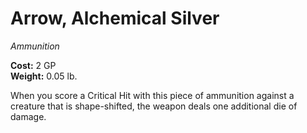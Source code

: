 # Arrow, Alchemical Silver
*Ammunition*

**Cost:** 2 GP  
**Weight:** 0.05 lb.

When you score a Critical Hit with this piece of ammunition against a creature that is shape-shifted, the weapon deals one additional die of damage.